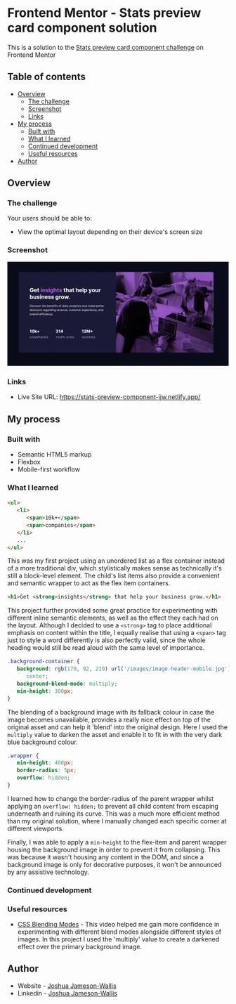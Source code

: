 # Frontend Mentor - Stats preview card component solution

This is a solution to the [Stats preview card component challenge](linkhttps://www.frontendmentor.io/challenges/stats-preview-card-component-8JqbgoU62) on Frontend Mentor

## Table of contents

-  [Overview](#overview)
   -  [The challenge](#the-challenge)
   -  [Screenshot](#screenshot)
   -  [Links](#links)
-  [My process](#my-process)
   -  [Built with](#built-with)
   -  [What I learned](#what-i-learned)
   -  [Continued development](#continued-development)
   -  [Useful resources](#useful-resources)
-  [Author](#author)

## Overview

### The challenge

Your users should be able to:

-  View the optimal layout depending on their device's screen size

### Screenshot

![](./screenshot.png)

### Links

-  Live Site URL: https://stats-preview-component-jjw.netlify.app/

## My process

### Built with

-  Semantic HTML5 markup
-  Flexbox
-  Mobile-first workflow

### What I learned

```html
<ul>
   <li>
      <span>10k+</span>
      <span>companies</span>
   </li>
   ...
</ul>
```

This was my first project using an unordered list as a flex container instead of a more traditional div, which stylistically makes sense as technically it's still a block-level element. The child's list items also provide a convenient and semantic wrapper to act as the flex item containers.

```html
<h1>Get <strong>insights</strong> that help your business grow.</h1>
```

This project further provided some great practice for experimenting with different inline semantic elements, as well as the effect they each had on the layout. Although I decided to use a `<strong>` tag to place additional emphasis on content within the title, I equally realise that using a `<span>` tag just to style a word differently is also perfectly valid, since the whole heading would still be read aloud with the same level of importance.

```css
.background-container {
   background: rgb(170, 92, 219) url('/images/image-header-mobile.jpg') no-repeat
      center;
   background-blend-mode: multiply;
   min-height: 300px;
}
```

The blending of a background image with its fallback colour in case the image becomes unavailable, provides a really nice effect on top of the original asset and can help it 'blend' into the original design. Here I used the `multiply` value to darken the asset and enable it to fit in with the very dark blue background colour.

```css
.wrapper {
   min-height: 400px;
   border-radius: 5px;
   overflow: hidden;
}
```

I learned how to change the border-radius of the parent wrapper whilst applying an `overflow: hidden;` to prevent all child content from escaping underneath and ruining its curve. This was a much more efficient method than my original solution, where I manually changed each specific corner at different viewports.

Finally, I was able to apply a `min-height` to the flex-item and parent wrapper housing the background image in order to prevent it from collapsing. This was because it wasn't housing any content in the DOM, and since a background image is only for decorative purposes, it won't be announced by any assistive technology.

### Continued development

### Useful resources

-  [CSS Blending Modes](https://www.youtube.com/watch?v=-c94pr41jaI&ab_channel=KevinPowell) - This video helped me gain more confidence in experimenting with different blend modes alongside different styles of images. In this project I used the 'multiply' value to create a darkened effect over the primary background image.

## Author

-  Website - [Joshua Jameson-Wallis](https://www.joshuajamesonwallis.com/)
-  Linkedin - [Joshua Jameson-Wallis](https://www.linkedin.com/in/joshua-jameson-wallis/)
